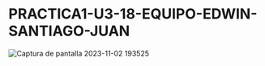 # PRACTICA1-U3-18-EQUIPO-EDWIN-SANTIAGO-JUAN
![Captura de pantalla 2023-11-02 193525](https://github.com/EDWINYAHIR13/PRACTICA1-U3-18-EQUIPO-EDWIN-SANTIAGO-JUAN/assets/148461746/38362ec1-2e40-4c82-9325-c9ab47e2d069)
